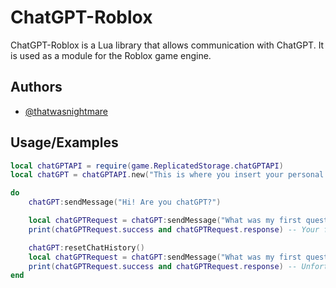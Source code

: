 # ChatGPT-Roblox
ChatGPT-Roblox is a Lua library that allows communication with ChatGPT. It is used as a module for the Roblox game engine.

## Authors
- [@thatwasnightmare](https://github.com/thatwasnightmare)

## Usage/Examples
```lua
local chatGPTAPI = require(game.ReplicatedStorage.chatGPTAPI)
local chatGPT = chatGPTAPI.new("This is where you insert your personal API key from OpenAI.")

do
    chatGPT:sendMessage("Hi! Are you chatGPT?")

    local chatGPTRequest = chatGPT:sendMessage("What was my first question?")
    print(chatGPTRequest.success and chatGPTRequest.response) -- Your first question was, "Hi! Are you chatGPT?"

    chatGPT:resetChatHistory()
    local chatGPTRequest = chatGPT:sendMessage("What was my first question?")
    print(chatGPTRequest.success and chatGPTRequest.response) -- Unfortunately, I don't have access to the history of your previous questions. Please reword your question more specifically.
end
```
